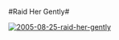 #Raid Her Gently#

[![](http://westkarana.com/wp-content/uploads/2009/01/2005-08-25-raid-her-gently.jpg "2005-08-25-raid-her-gently")](http://westkarana.com/wp-content/uploads/2009/01/2005-08-25-raid-her-gently.jpg)

